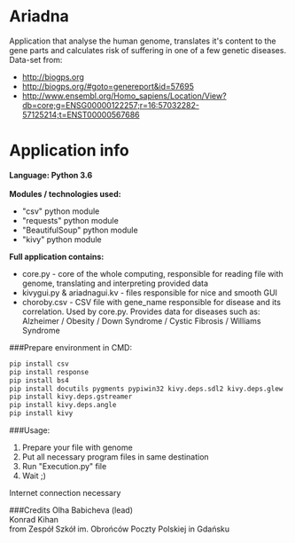 # Ariadna
Application that analyse the human genome, translates it's content to the gene parts and calculates
risk of suffering in one of a few genetic diseases. <br>
Data-set from: <br> 
* http://biogps.org <br>
* http://biogps.org/#goto=genereport&id=57695 <br>
* http://www.ensembl.org/Homo_sapiens/Location/View?db=core;g=ENSG00000122257;r=16:57032282-57125214;t=ENST00000567686 <br>


# Application info
**Language: Python 3.6** <br> <br>
**Modules / technologies used:**
* "csv" python module
* "requests" python module
* "BeautifulSoup" python module
* "kivy" python module


**Full application contains:**<br>
* core.py - core of the whole computing, responsible for reading file with genome, translating and interpreting provided data <br>
* kivygui.py & ariadnagui.kv - files responsible for nice and smooth GUI
* choroby.csv - CSV file with gene_name responsible for disease and its correlation. Used by core.py. Provides data for 
diseases such as: <br>
Alzheimer / Obesity / Down Syndrome / Cystic Fibrosis / Williams Syndrome <br>

###Prepare environment
in CMD:
```cmd
pip install csv
pip install response
pip install bs4
pip install docutils pygments pypiwin32 kivy.deps.sdl2 kivy.deps.glew
pip install kivy.deps.gstreamer
pip install kivy.deps.angle
pip install kivy
```

###Usage:
1. Prepare your file with genome
2. Put all necessary program files in same destination
3. Run "Execution.py" file
4. Wait ;) <br>

Internet connection necessary

###Credits 
Olha Babicheva (lead) <br>
Konrad Kihan <br>
from Zespół Szkół im. Obrońców Poczty Polskiej in Gdańsku
